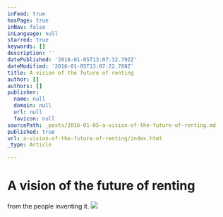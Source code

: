 ```yaml
---
inFeed: true
hasPage: true
inNav: false
inLanguage: null
starred: true
keywords: []
description: ''
datePublished: '2016-01-05T13:07:32.792Z'
dateModified: '2016-01-05T13:07:22.708Z'
title: A vision of the future of renting
author: []
authors: []
publisher:
  name: null
  domain: null
  url: null
  favicon: null
sourcePath: _posts/2016-01-05-a-vision-of-the-future-of-renting.md
published: true
url: a-vision-of-the-future-of-renting/index.html
_type: Article

---
```

# A vision of the future of renting

from the people inventing it.
![](https://the-grid-user-content.s3-us-west-2.amazonaws.com/3d79b475-860f-4e56-962f-1c58889e6a0d.jpg)